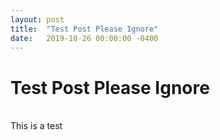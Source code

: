 ```yaml
---
layout: post
title:  "Test Post Please Ignore"
date:   2019-10-26 00:00:00 -0400
---
```


# Test Post Please Ignore
<br/>
This is a test

